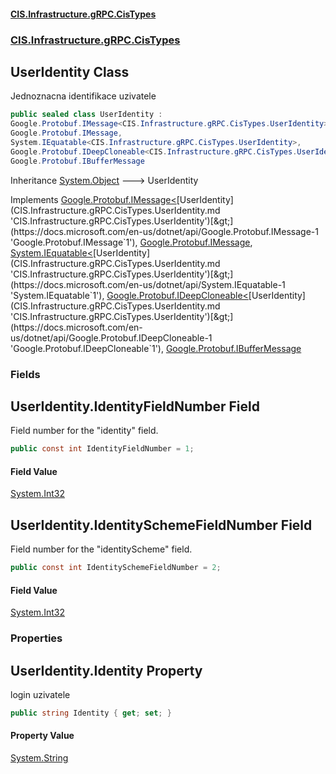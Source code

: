 #### [CIS.Infrastructure.gRPC.CisTypes](index.md 'index')
### [CIS.Infrastructure.gRPC.CisTypes](CIS.Infrastructure.gRPC.CisTypes.md 'CIS.Infrastructure.gRPC.CisTypes')

## UserIdentity Class

Jednoznacna identifikace uzivatele

```csharp
public sealed class UserIdentity :
Google.Protobuf.IMessage<CIS.Infrastructure.gRPC.CisTypes.UserIdentity>,
Google.Protobuf.IMessage,
System.IEquatable<CIS.Infrastructure.gRPC.CisTypes.UserIdentity>,
Google.Protobuf.IDeepCloneable<CIS.Infrastructure.gRPC.CisTypes.UserIdentity>,
Google.Protobuf.IBufferMessage
```

Inheritance [System.Object](https://docs.microsoft.com/en-us/dotnet/api/System.Object 'System.Object') &#129106; UserIdentity

Implements [Google.Protobuf.IMessage&lt;](https://docs.microsoft.com/en-us/dotnet/api/Google.Protobuf.IMessage-1 'Google.Protobuf.IMessage`1')[UserIdentity](CIS.Infrastructure.gRPC.CisTypes.UserIdentity.md 'CIS.Infrastructure.gRPC.CisTypes.UserIdentity')[&gt;](https://docs.microsoft.com/en-us/dotnet/api/Google.Protobuf.IMessage-1 'Google.Protobuf.IMessage`1'), [Google.Protobuf.IMessage](https://docs.microsoft.com/en-us/dotnet/api/Google.Protobuf.IMessage 'Google.Protobuf.IMessage'), [System.IEquatable&lt;](https://docs.microsoft.com/en-us/dotnet/api/System.IEquatable-1 'System.IEquatable`1')[UserIdentity](CIS.Infrastructure.gRPC.CisTypes.UserIdentity.md 'CIS.Infrastructure.gRPC.CisTypes.UserIdentity')[&gt;](https://docs.microsoft.com/en-us/dotnet/api/System.IEquatable-1 'System.IEquatable`1'), [Google.Protobuf.IDeepCloneable&lt;](https://docs.microsoft.com/en-us/dotnet/api/Google.Protobuf.IDeepCloneable-1 'Google.Protobuf.IDeepCloneable`1')[UserIdentity](CIS.Infrastructure.gRPC.CisTypes.UserIdentity.md 'CIS.Infrastructure.gRPC.CisTypes.UserIdentity')[&gt;](https://docs.microsoft.com/en-us/dotnet/api/Google.Protobuf.IDeepCloneable-1 'Google.Protobuf.IDeepCloneable`1'), [Google.Protobuf.IBufferMessage](https://docs.microsoft.com/en-us/dotnet/api/Google.Protobuf.IBufferMessage 'Google.Protobuf.IBufferMessage')
### Fields

<a name='CIS.Infrastructure.gRPC.CisTypes.UserIdentity.IdentityFieldNumber'></a>

## UserIdentity.IdentityFieldNumber Field

Field number for the "identity" field.

```csharp
public const int IdentityFieldNumber = 1;
```

#### Field Value
[System.Int32](https://docs.microsoft.com/en-us/dotnet/api/System.Int32 'System.Int32')

<a name='CIS.Infrastructure.gRPC.CisTypes.UserIdentity.IdentitySchemeFieldNumber'></a>

## UserIdentity.IdentitySchemeFieldNumber Field

Field number for the "identityScheme" field.

```csharp
public const int IdentitySchemeFieldNumber = 2;
```

#### Field Value
[System.Int32](https://docs.microsoft.com/en-us/dotnet/api/System.Int32 'System.Int32')
### Properties

<a name='CIS.Infrastructure.gRPC.CisTypes.UserIdentity.Identity'></a>

## UserIdentity.Identity Property

login uzivatele

```csharp
public string Identity { get; set; }
```

#### Property Value
[System.String](https://docs.microsoft.com/en-us/dotnet/api/System.String 'System.String')